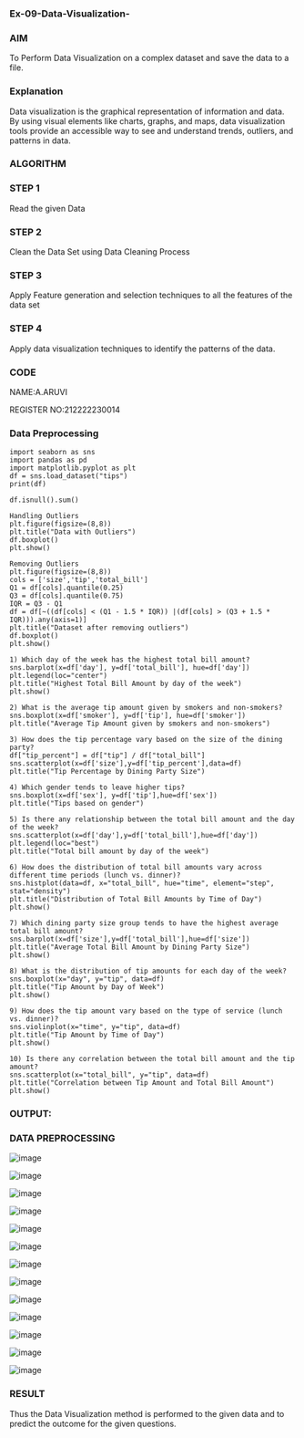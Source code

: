 ### Ex-09-Data-Visualization-

### AIM

To Perform Data Visualization on a complex dataset and save the data to a file.

### Explanation

Data visualization is the graphical representation of information and data. By using visual elements like charts, graphs, and maps, data visualization tools provide an accessible way to see and understand trends, outliers, and patterns in data.

### ALGORITHM

### STEP 1

Read the given Data

### STEP 2

Clean the Data Set using Data Cleaning Process

### STEP 3

Apply Feature generation and selection techniques to all the features of the data set

### STEP 4

Apply data visualization techniques to identify the patterns of the data.

### CODE

NAME:A.ARUVI

REGISTER NO:212222230014

### Data Preprocessing
```
import seaborn as sns
import pandas as pd
import matplotlib.pyplot as plt
df = sns.load_dataset("tips")
print(df)

df.isnull().sum()

Handling Outliers
plt.figure(figsize=(8,8))
plt.title("Data with Outliers")
df.boxplot()
plt.show()

Removing Outliers
plt.figure(figsize=(8,8))
cols = ['size','tip','total_bill']
Q1 = df[cols].quantile(0.25)
Q3 = df[cols].quantile(0.75)
IQR = Q3 - Q1
df = df[~((df[cols] < (Q1 - 1.5 * IQR)) |(df[cols] > (Q3 + 1.5 * IQR))).any(axis=1)]
plt.title("Dataset after removing outliers")
df.boxplot()
plt.show()

1) Which day of the week has the highest total bill amount?
sns.barplot(x=df['day'], y=df['total_bill'], hue=df['day'])
plt.legend(loc="center")
plt.title("Highest Total Bill Amount by day of the week")
plt.show()

2) What is the average tip amount given by smokers and non-smokers?
sns.boxplot(x=df['smoker'], y=df['tip'], hue=df['smoker'])
plt.title("Average Tip Amount given by smokers and non-smokers")

3) How does the tip percentage vary based on the size of the dining party?
df["tip_percent"] = df["tip"] / df["total_bill"]
sns.scatterplot(x=df['size'],y=df['tip_percent'],data=df)
plt.title("Tip Percentage by Dining Party Size")

4) Which gender tends to leave higher tips?
sns.boxplot(x=df['sex'], y=df['tip'],hue=df['sex'])
plt.title("Tips based on gender")

5) Is there any relationship between the total bill amount and the day of the week?
sns.scatterplot(x=df['day'],y=df['total_bill'],hue=df['day'])
plt.legend(loc="best")
plt.title("Total bill amount by day of the week")

6) How does the distribution of total bill amounts vary across different time periods (lunch vs. dinner)?
sns.histplot(data=df, x="total_bill", hue="time", element="step", stat="density")
plt.title("Distribution of Total Bill Amounts by Time of Day")
plt.show()

7) Which dining party size group tends to have the highest average total bill amount?
sns.barplot(x=df['size'],y=df['total_bill'],hue=df['size'])
plt.title("Average Total Bill Amount by Dining Party Size")
plt.show()

8) What is the distribution of tip amounts for each day of the week?
sns.boxplot(x="day", y="tip", data=df)
plt.title("Tip Amount by Day of Week")
plt.show()

9) How does the tip amount vary based on the type of service (lunch vs. dinner)?
sns.violinplot(x="time", y="tip", data=df)
plt.title("Tip Amount by Time of Day")
plt.show()

10) Is there any correlation between the total bill amount and the tip amount?
sns.scatterplot(x="total_bill", y="tip", data=df)
plt.title("Correlation between Tip Amount and Total Bill Amount")
plt.show()
```

### OUTPUT:

### DATA PREPROCESSING

![image](https://github.com/Anandanaruvi/Ex-08-Data-Visualization_1/assets/120443233/ce874f7f-97c8-4b7c-9fb9-1e8cef510221)

![image](https://github.com/Anandanaruvi/Ex-08-Data-Visualization_1/assets/120443233/ed0c1171-06c4-4c69-bd86-0783d59cc439)

![image](https://github.com/Anandanaruvi/Ex-08-Data-Visualization_1/assets/120443233/24a19229-27e4-4069-85c8-98d7384fab95)

![image](https://github.com/Anandanaruvi/Ex-08-Data-Visualization_1/assets/120443233/d498c9e7-cae2-48ec-9af5-d84599b80b74)

![image](https://github.com/Anandanaruvi/Ex-08-Data-Visualization_1/assets/120443233/87ac16e7-b87a-42df-91b2-19cf66559a73) 

![image](https://github.com/Anandanaruvi/Ex-08-Data-Visualization_1/assets/120443233/7676060b-415d-4abc-b89c-b5be60465f94)

![image](https://github.com/Anandanaruvi/Ex-08-Data-Visualization_1/assets/120443233/40bb415b-97f7-4e17-93da-f564d2b822db)

![image](https://github.com/Anandanaruvi/Ex-08-Data-Visualization_1/assets/120443233/a0ae7625-4189-40ce-97c9-d4157564ff1b)

![image](https://github.com/Anandanaruvi/Ex-08-Data-Visualization_1/assets/120443233/115370dc-f29b-48e4-944e-e7c4169baad0)

![image](https://github.com/Anandanaruvi/Ex-08-Data-Visualization_1/assets/120443233/a18b8b25-06bb-4591-96b6-1f9a9508b5de)

![image](https://github.com/Anandanaruvi/Ex-08-Data-Visualization_1/assets/120443233/82dfb164-67f9-4bbc-b631-e31eed3f3896)

![image](https://github.com/Anandanaruvi/Ex-08-Data-Visualization_1/assets/120443233/ea33e316-d2c6-4278-ae30-9d7ce5a5d197)

![image](https://github.com/Anandanaruvi/Ex-08-Data-Visualization_1/assets/120443233/4e0cc893-ee7a-4c61-901a-03631974a07d)

### RESULT

Thus the Data Visualization method is performed to the given data and to predict the outcome for the given questions. 
